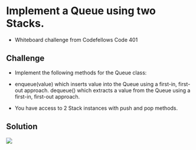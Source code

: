 # Implement a Queue using two Stacks.
- Whiteboard challenge from Codefellows Code 401

## Challenge
- Implement the following methods for the Queue class:

- enqueue(value) which inserts value into the Queue using a first-in, first-out approach.
dequeue() which extracts a value from the Queue using a first-in, first-out approach.

- You have access to 2 Stack instances with push and pop methods.

## Solution
![]('./assets/queue-with-stacks')
